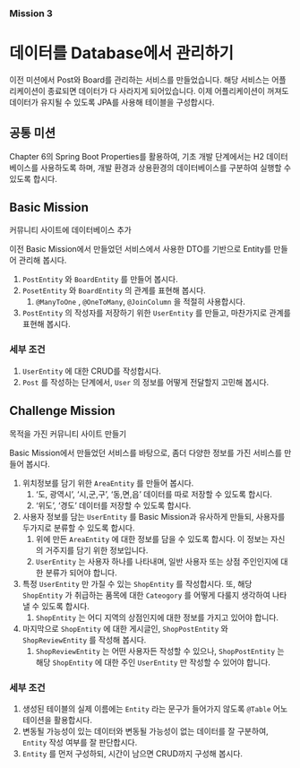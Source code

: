 ### Mission 3


# 데이터를 Database에서 관리하기

이전 미션에서 Post와 Board를 관리하는 서비스를 만들었습니다. 
해당 서비스는 어플리케이션이 종료되면 데이터가 다 사라지게 되어있습니다. 
이제 어플리케이션이 꺼져도 데이터가 유지될 수 있도록 JPA를 사용해 테이블을 구성합시다.

## 공통 미션
Chapter 6의 Spring Boot Properties를 활용하여, 기초 개발 단계에서는 H2 데이터베이스를 사용하도록 하며, 
개발 환경과 상용환경의 데이터베이스를 구분하여 실행할 수 있도록 합시다.

## Basic Mission

커뮤니티 사이트에 데이터베이스 추가

이전 Basic Mission에서 만들었던 서비스에서 사용한 DTO를 기반으로 Entity를 만들어 관리해 봅시다.

1. `PostEntity` 와 `BoardEntity` 를 만들어 봅시다.
2. `PosetEntity` 와 `BoardEntity` 의 관계를 표현해 봅시다.
    1. `@ManyToOne` , `@OneToMany`, `@JoinColumn` 을 적절히 사용합시다.
3. `PostEntity` 의 작성자를 저장하기 위한 `UserEntity` 를 만들고, 마찬가지로 관계를 표현해 봅시다.

### 세부 조건

1. `UserEntity` 에 대한 CRUD를 작성합시다.
2. `Post` 를 작성하는 단계에서, `User` 의 정보를 어떻게 전달할지 고민해 봅시다.


## Challenge Mission

목적을 가진 커뮤니티 사이트 만들기

Basic Mission에서 만들었던 서비스를 바탕으로, 좀더 다양한 정보를 가진 서비스를 만들어 봅시다.

1. 위치정보를 담기 위한 `AreaEntity` 를 만들어 봅시다.
    1. ‘도, 광역시’, ‘시,군,구’, ‘동,면,읍’ 데이터를 따로 저장할 수 있도록 합시다.
    2. ‘위도’, ‘경도’ 데이터를 저장할 수 있도록 합시다.
2. 사용자 정보를 담는 `UserEntity` 를 Basic Mission과 유사하게 만들되, 사용자를 두가지로 분류할 수 있도록 합시다.
    1. 위에 만든 `AreaEntity` 에 대한 정보를 담을 수 있도록 합시다. 이 정보는 자신의 거주지를 담기 위한 정보입니다.
    2. `UserEntity` 는 사용자 하나를 나타내며, 일반 사용자 또는 상점 주인인지에 대한 분류가 되어야 합니다.
3. 특정 `UserEntity` 만 가질 수 있는 `ShopEntity` 를 작성합시다. 또, 해당 `ShopEntity` 가 취급하는 품목에 대한 `Cateogory` 를 어떻게 다룰지 생각하여 나타낼 수 있도록 합시다.
    1. `ShopEntity` 는 어디 지역의 상점인지에 대한 정보를 가지고 있어야 합니다.
4. 마지막으로 `ShopEntity` 에 대한 게시글인, `ShopPostEntity` 와 `ShopReviewEntity` 를 작성해 봅시다.
    1. `ShopReviewEntity` 는 어떤 사용자든 작성할 수 있으나, `ShopPostEntity` 는 해당 `ShopEntity` 에 대한 주인 `UserEntity` 만 작성할 수 있어야 합니다.


### 세부 조건

1. 생성된 테이블의 실제 이름에는 `Entity` 라는 문구가 들어가지 않도록 `@Table` 어노테이션을 활용합시다.
2. 변동될 가능성이 있는 데이터와 변동될 가능성이 없는 데이터를 잘 구분하여, `Entity` 작성 여부를 잘 판단합시다.
3. `Entity` 를 먼저 구성하되, 시간이 남으면 CRUD까지 구성해 봅시다.
